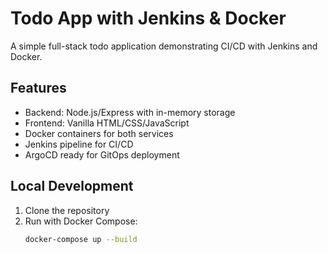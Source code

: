 # Todo App with Jenkins & Docker

A simple full-stack todo application demonstrating CI/CD with Jenkins and Docker.

## Features
- Backend: Node.js/Express with in-memory storage
- Frontend: Vanilla HTML/CSS/JavaScript
- Docker containers for both services
- Jenkins pipeline for CI/CD
- ArgoCD ready for GitOps deployment

## Local Development

1. Clone the repository
2. Run with Docker Compose:
   ```bash
   docker-compose up --build 